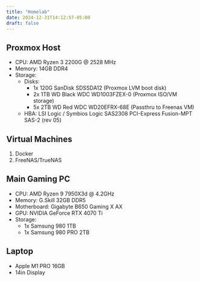 ```yaml
---
title: "Homelab"
date: 2024-12-31T14:12:57-05:00
draft: false
---
```


## Proxmox Host

* CPU: AMD Ryzen 3 2200G @ 2528 MHz
* Memory: 14GB DDR4 
* Storage:
  * Disks:
    * 1x 120G SanDisk SDSSDA12 (Proxmox LVM boot disk)
    * 2x 1TB WD Black WDC WD1003FZEX-0 (Proxmox ISO/VM storage)
    * 5x 2TB WD Red WDC WD20EFRX-68E (Passthru to Freenas VM)
  * HBA: LSI Logic / Symbios Logic SAS2308 PCI-Express Fusion-MPT SAS-2 (rev 05)

## Virtual Machines

1. Docker
2. FreeNAS/TrueNAS

## Main Gaming PC

* CPU: AMD Ryzen 9 7950X3d @ 4.2GHz
* Memory: G.Skill 32GB DDR5
* Motherboard: Gigabyte B650 Gaming X AX
* GPU: NVIDIA GeForce RTX 4070 Ti
* Storage:
  * 1x Samsung 980 1TB
  * 1x Samsung 980 PRO 2TB

## Laptop

* Apple M1 PRO 16GB
* 14in Display